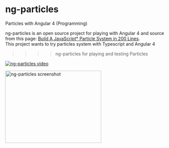 # ng-particles
Particles with Angular 4 (Programming)

ng-particles is an open source project for playing with Angular 4 and source from this page: [Build A JavaScript* Particle System in 200 Lines](https://software.intel.com/en-us/html5/hub/blogs/build-a-javascript-particle-system-in-200-lines/). </br>
This project wants to try particles system with Typescript and Angular 4 

>>>>  ng-particles for playing and testing Particles

[![ng-particles video](https://cloud.githubusercontent.com/assets/14010487/25487972/71486b3a-2b6e-11e7-9b19-76ccaab93c06.png)](https://youtu.be/vHGxlzF7Dag?t=35s "Particles with Angular 4 (Programming)")

<img src="https://cloud.githubusercontent.com/assets/14010487/25488030/96187f40-2b6e-11e7-9a42-7efd792d5557.png" alt="ng-particles screenshot" style="width:304px;height:228px;">

